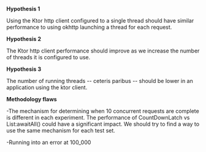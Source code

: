 **Hypothesis 1**

Using the Ktor http client configured to a single thread should have similar performance to using okhttp launching a thread for each request.

**Hypothesis 2**

The Ktor http client performance should improve as we increase the number of threads it is configured to use.

**Hypothesis 3**

The number of running threads -- ceteris paribus -- should be lower in an application using the ktor client.

**Methodology flaws**

-The mechanism for determining when 10 concurrent requests are complete is different in each experiment. The performance of CountDownLatch vs List<Deferred>:awaitAll() could have a significant impact. We should try to find a way to use the same mechanism for each test set.

-Running into an error at 100_000 


